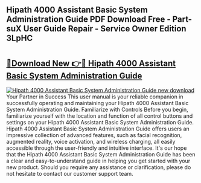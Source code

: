 ## Hipath 4000 Assistant Basic System Administration Guide PDF Download Free - Part-suX User Guide Repair - Service Owner Edition 3LpHC

# <h2><a href="http://bc65929.oget.top/?id=Hipath+4000+Assistant+Basic+System+Administration+Guide">🔗Download New 👉🔴 Hipath 4000 Assistant Basic System Administration Guide</a></h2>

[![Hipath 4000 Assistant Basic System Administration Guide new download](https://i.imgur.com/5g1atiW.png)](http://bc65929.oget.top/?id=Hipath+4000+Assistant+Basic+System+Administration+Guide)
Your Partner in Success This user manual is your reliable companion in successfully operating and maintaining your Hipath 4000 Assistant Basic System Administration Guide. Familiarize with Controls Before you begin, familiarize yourself with the location and function of all control buttons and settings on your Hipath 4000 Assistant Basic System Administration Guide. Hipath 4000 Assistant Basic System Administration Guide offers users an impressive collection of advanced features, such as facial recognition, augmented reality, voice activation, and wireless charging, all easily accessible through the user-friendly and intuitive interface. It's our hope that the Hipath 4000 Assistant Basic System Administration Guide has been a clear and easy-to-understand guide in helping you get started with your new product. Should you require any assistance or clarification, please do not hesitate to contact our customer support team.
